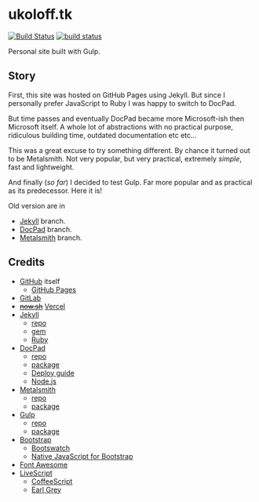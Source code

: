 # ukoloff.tk

[![Build Status](https://travis-ci.org/ukoloff/ukoloff.tk.svg?branch=master)](https://travis-ci.org/ukoloff/ukoloff.tk)
[![build status](https://gitlab.com/ukoloff/ukoloff.gitlab.io/badges/master/build.svg)](https://gitlab.com/ukoloff/ukoloff.gitlab.io/commits/master)

Personal site built with Gulp.

## Story

First, this site was hosted on GitHub Pages using Jekyll.
But since I personally prefer JavaScript to Ruby I was happy
to switch to DocPad.

But time passes and eventually DocPad became
more Microsoft-ish then Microsoft itself.
A whole lot of abstractions with no
practical purpose,
ridiculous building time,
outdated documentation etc etc...

This was a great excuse to try something different.
By chance it turned out to be Metalsmith.
Not very popular,
but very practical,
extremely *simple*,
fast and lightweight.

And finally
(*so far*)
I decided to test Gulp.
Far more popular
and as practical as
its predecessor.
Here it is!

Old version are in
  - [Jekyll](../../tree/jekyll/) branch.
  - [DocPad](../../tree/docpad/) branch.
  - [Metalsmith](../../tree/metalsmith/) branch.

## Credits

  * [GitHub](https://github.com/) itself
    + [GitHub Pages](https://pages.github.com/)
  * [GitLab](https://gitlab.com/)
  * ~~[now.sh](https://zeit.co/now)~~
    [Vercel](https://vercel.com/)
  * [Jekyll](https://jekyllrb.com/)
    + [repo](https://github.com/jekyll/jekyll)
    + [gem](https://rubygems.org/gems/jekyll)
    + [Ruby](https://www.ruby-lang.org/)
  * [DocPad](http://docpad.org/)
    + [repo](https://github.com/docpad/docpad)
    + [package](https://www.npmjs.com/package/docpad)
    + [Deploy guide](http://docpad.org/docs/deploy/)
    + [Node.js](https://nodejs.org/)
  * [Metalsmith](https://metalsmith.io/)
    + [repo](https://github.com/segmentio/metalsmith)
    + [package](https://www.npmjs.com/package/metalsmith)
  * [Gulp](https://gulpjs.com/)
    + [repo](https://github.com/gulpjs/gulp)
    + [package](https://www.npmjs.com/package/gulp)
  * [Bootstrap](http://getbootstrap.com/)
    + [Bootswatch](http://bootswatch.com/)
    + [Native JavaScript for Bootstrap](https://thednp.github.io/bootstrap.native/)
  * [Font Awesome](http://fontawesome.io/)
  * [LiveScript](http://livescript.net/)
    + [CoffeeScript](https://coffeescript.org/)
    + [Earl Grey](http://www.earl-grey.io/)

